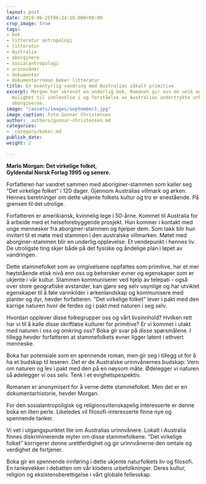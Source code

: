 ```yaml
---
layout: post
date: 2019-06-26T06:24:10.000+00:00
crop_image: true
tags:
- bok
- litteratur antropologi
- litteratur
- Australia
- aborginere
- sosialantropologi
- urinnvåner
- dokumentar
- dokumentarroman bøker litteratur
title: En eventyrlig vandring med Australias såkalt primitive
excerpt: Morgan har skrevet en underlig bok. Romanen gir oss en unik og spennende
  mulighet til innlevelse i og forståelse av Australias undertrykte urbefolkning -
  aborginerne.
image: "/assets/images/september1.jpg"
image_caption: Foto Gunnar Christensen
author: _authors/gunnar-christensen.md
categories:
- _category/boker.md
publish_date: 
weight: 2

---
```

**Marlo Morgan: Det virkelige folket,**  
**Gyldendal Norsk Forlag 1995 og senere.**

 Forfatteren har vandret sammen med aboriginer-stammen som kaller seg "Det virkelige folket" i 120 dager. Gjennom Australias villmark og ørken. Hennes beretninger om dette ukjente folkets kultur og tro er enestående. På grensen til det utrolige.

Forfatteren er amerikiansk, kvinnelig lege i 50-årne. Kommet til Australia for å arbeide med et helseforebyggende prosjekt. Hun kommer i kontakt med unge mennesker fra aborginer-stammen og hjelper dem. Som takk blir hun invitert til et møte med stammen i den australske villmarken. Møtet med aborginer-stammen blir en underlig opplevelse. Et vendepunkt i hennes liv. De utroligste ting skjer både på det fysiske og åndelige plan i løpet av vandringen.

Dette stammefolket som av omgivelsene oppfattes som primitive, har et mer høytstående etisk nivå enn oss og behersker evner og egenskaper som er ukjente i vår kultur. Stammen kommuniserer ved hjelp av telepati - også over store geografiske avstander, kan gjøre seg selv usynlige og har utviklet egenskaper til å føle vannkilder i ørkenlandskap og kommunisere med planter og dyr, hevder forfatteren. "Det virkelige folket" lever i pakt med den karrige naturen hvor de ferdes og i pakt med naturen i seg selv.

Hvordan opplever disse folkegrupper oss og vårt livsinnhold? Hvilken rett har vi til å kalle disse skriftløse kulturer for primitive? Er vi kommet i utakt med naturen i oss og omkring oss? Boka gir svar på disse spørsmålene. I tillegg hevder forfatteren at stammefolkets evner ligger latent i ethvert menneske.

Boka har potensiale som en spennende roman, men gir seg i tillegg ut for å ha et budskap til leseren. Det er de Australske urinnvånernes budskap: Vern om naturen og lev i pakt med den på en nøysom måte. Ødelegger vi naturen så ødelegger vi oss selv. Tenk i et evighetspespektiv.

Romanen er anonymisert for å verne dette stammefolket. Men det er en dokumentarhistorie, hevder Morgan.

For den sosialantropoligisk og religionsvitenskapelig interesserte er denne boka en liten perle. Likeledes vil filosofi-interesserte finne nye og spennende tanker.

Vi vet i utgangspunktet lite om Australias urinnvånere. Lokalt i Australia finnes diskriminerende myter om disse stammefolkene. "Det virkelige folket" korrigerer denne urettferdighet og gir urinnvånerne den omtale og verdighet de fortjener.

Boka gir en spennende innføring i dette ukjente naturfolkets liv og filosofi. En tankevekker i debatten om vår klodens urbefolkninger. Deres kultur, religion og eksistensberettigelse i vårt globale fellesskap.